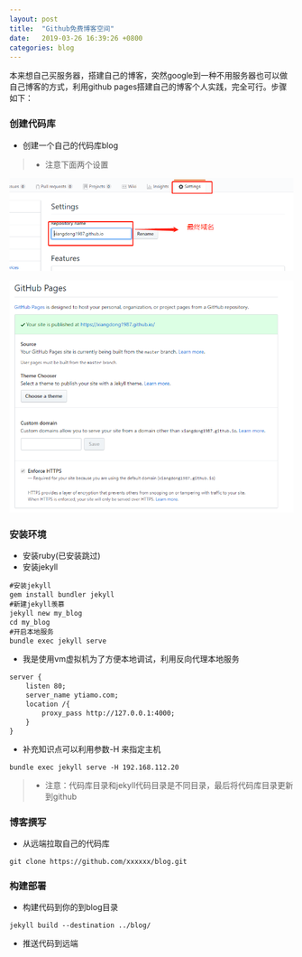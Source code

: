 ```yaml
---
layout: post
title:  "Github免费博客空间"
date:   2019-03-26 16:39:26 +0800
categories: blog
---
```

本来想自己买服务器，搭建自己的博客，突然google到一种不用服务器也可以做自己博客的方式，利用github pages搭建自己的博客个人实践，完全可行。步骤如下：

### 创建代码库

* 创建一个自己的代码库blog

> * 注意下面两个设置

![设置1](/images/1.png)

![设置1](/images/2.png)

### 安装环境

* 安装ruby(已安装跳过)
* 安装jekyll
```
#安装jekyll 
gem install bundler jekyll
#新建jekyll羡慕
jekyll new my_blog
cd my_blog
#开启本地服务
bundle exec jekyll serve
```
* 我是使用vm虚拟机为了方便本地调试，利用反向代理本地服务
```
server {
    listen 80;
    server_name ytiamo.com;
    location /{
        proxy_pass http://127.0.0.1:4000;
    }
}
```
* 补充知识点可以利用参数-H 来指定主机
```
bundle exec jekyll serve -H 192.168.112.20
```

>* 注意：代码库目录和jekyll代码目录是不同目录，最后将代码库目录更新到github

### 博客撰写

* 从远端拉取自己的代码库
```
git clone https://github.com/xxxxxx/blog.git
```

### 构建部署

* 构建代码到你的到blog目录
```
jekyll build --destination ../blog/
```
* 推送代码到远端